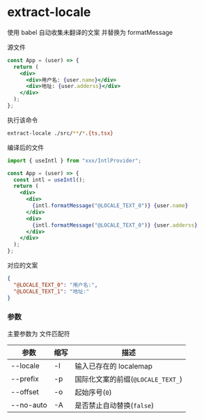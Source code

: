 # extract-locale

使用 babel 自动收集未翻译的文案 并替换为 formatMessage

源文件

```jsx
const App = (user) => {
  return (
    <div>
      <div>用户名: {user.name}</div>
      <div>地址: {user.adderss}</div>
    </div>
  );
};
```

执行该命令

```bash
extract-locale ./src/**/*.{ts,tsx}
```

编译后的文件

```jsx
import { useIntl } from "xxx/IntlProvider";

const App = (user) => {
  const intl = useIntl();
  return (
    <div>
      <div>
        {intl.formatMessage("@LOCALE_TEXT_0")} {user.name}
      </div>
      <div>
        {intl.formatMessage("@LOCALE_TEXT_0")} {user.adderss}
      </div>
    </div>
  );
};
```

对应的文案

```json
{
  "@LOCALE_TEXT_0": "用户名:",
  "@LOCALE_TEXT_1": "地址:"
}
```

### 参数

主要参数为 文件匹配符

| 参数              | 缩写 | 描述                              |
| ----------------- | ---- | --------------------------------- |
| --locale <locale> | -l   | 输入已存在的 localemap            |
| --prefix <prefix> | -p   | 国际化文案的前缀(`@LOCALE_TEXT_`) |
| --offset <offset> | -o   | 起始序号(`0`)                     |
| --no-auto         | -A   | 是否禁止自动替换(`false`)         |

